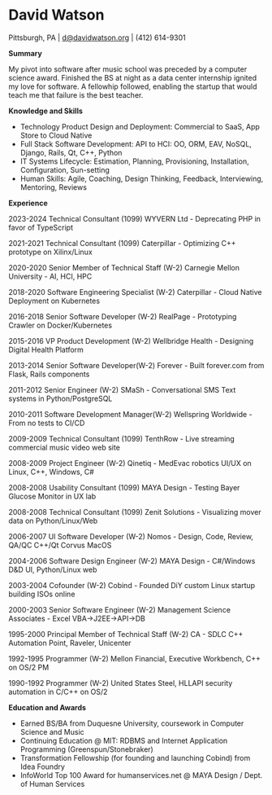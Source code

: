 # David Watson

Pittsburgh, PA | d@davidwatson.org | (412) 614-9301

**Summary**

My pivot into software after music school was preceded by a computer science award. Finished the BS at night as a data center internship ignited my love for software. A fellowhip followed, enabling the startup that would teach me that failure is the best teacher.

**Knowledge and Skills**

* Technology Product Design and Deployment: Commercial to SaaS, App Store to Cloud Native 
* Full Stack Software Development: API to HCI: OO, ORM, EAV, NoSQL, Django, Rails, Qt, C++, Python 
* IT Systems Lifecycle: Estimation, Planning, Provisioning, Installation, Configuration, Sun-setting  
* Human Skills: Agile, Coaching, Design Thinking, Feedback, Interviewing, Mentoring, Reviews

**Experience**

2023-2024 Technical Consultant (1099) WYVERN Ltd - Deprecating PHP in favor of TypeScript

2021-2021 Technical Consultant (1099) Caterpillar - Optimizing C++ prototype on Xilinx/Linux 

2020-2020 Senior Member of Technical Staff (W-2) Carnegie Mellon University - AI, HCI, HPC

2018-2020 Software Engineering Specialist (W-2) Caterpillar - Cloud Native Deployment on Kubernetes

2016-2018 Senior Software Developer (W-2) RealPage - Prototyping Crawler on Docker/Kubernetes

2015-2016 VP Product Development (W-2) Wellbridge Health - Designing Digital Health Platform

2013-2014 Senior Software Developer(W-2) Forever - Built forever.com from Flask, Rails components

2011-2012 Senior Engineer (W-2) SMaSh - Conversational SMS Text systems in Python/PostgreSQL

2010-2011 Software Development Manager(W-2) Wellspring Worldwide - From no tests to CI/CD

2009-2009 Technical Consultant (1099) TenthRow - Live streaming commercial music video web site

2008-2009 Project Engineer (W-2) Qinetiq - MedEvac robotics UI/UX on Linux, C++, Windows, C#

2008-2008 Usability Consultant (1099) MAYA Design - Testing Bayer Glucose Monitor in UX lab 

2008-2008 Technical Consultant (1099) Zenit Solutions - Visualizing mover data  on Python/Linux/Web

2006-2007 UI Software Developer (W-2) Nomos - Design, Code, Review, QA/QC C++/Qt  Corvus MacOS

2004-2006 Software Design Engineer (W-2) MAYA Design - C#/Windows D&D UI, Python/Linux web

2003-2004 Cofounder (W-2) Cobind - Founded DiY custom Linux startup building ISOs online

2000-2003 Senior Software Engineer (W-2) Management Science Associates - Excel VBA->J2EE->API->DB 
 
1995-2000 Principal Member of Technical Staff (W-2) CA - SDLC C++ Automation Point, Raveler, Unicenter

1992-1995 Programmer (W-2) Mellon Financial, Executive Workbench, C++ on OS/2 PM

1990-1992 Programmer (W-2) United States Steel, HLLAPI security automation in C/C++ on OS/2

**Education and Awards**

* Earned BS/BA from Duquesne University, coursework in Computer Science and Music
* Continuing Education @ MIT: RDBMS and Internet Application Programming (Greenspun/Stonebraker)
* Transformation Fellowship (for founding and launching Cobind) from Idea Foundry 
* InfoWorld Top 100 Award for humanservices.net @ MAYA Design / Dept. of Human Services
   
